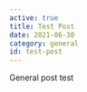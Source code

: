 ```yaml
---
active: true
title: Test Post
date: 2021-06-30
category: general
id: test-post
---
```

General post test